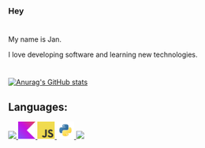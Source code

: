### Hey
#
My name is Jan.<br/>

I love developing software and learning new technologies.

#
[![Anurag's GitHub stats](https://github-readme-stats.vercel.app/api?username=F-Jan&theme=github_dark)](https://github.com/anuraghazra/github-readme-stats)

## Languages:
<p>
  <a href = "https://openjdk.java.net" title = "Java">
    <img src = "https://icons-for-free.com/iconfiles/png/512/java+plain-1324760550763276268.png" width = 7%>
  </a>
  <a href = "https://kotlinlang.org/" title = "Java">
    <img src = "https://raw.githubusercontent.com/github/explore/80688e429a7d4ef2fca1e82350fe8e3517d3494d/topics/kotlin/kotlin.png" width = 7%>
  </a>
  <a href = "https://www.javascript.com" title = "JavaScript">
    <img src = "https://raw.githubusercontent.com/github/explore/80688e429a7d4ef2fca1e82350fe8e3517d3494d/topics/javascript/javascript.png" width = 7%>
  </a>
  <a href = "https://www.python.org" title = "Python">
    <img src = "https://raw.githubusercontent.com/github/explore/80688e429a7d4ef2fca1e82350fe8e3517d3494d/topics/python/python.png" width = 7%>
  </a>
  <a href = "" title = "Python">
    <img src = "https://raw.githubusercontent.com/isocpp/logos/master/cpp_logo.png" width = 7%>
  </a>
</p>
